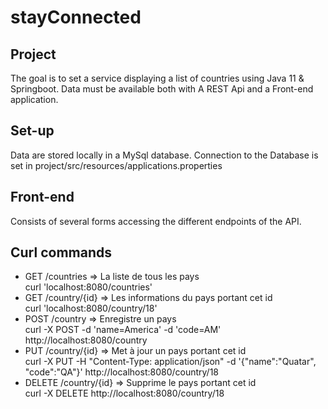 # stayConnected

## Project 
The goal is to set a service displaying a list of countries using Java 11 & Springboot.
Data must be available both with A REST Api and a Front-end application.

## Set-up
Data are stored locally in a MySql database.
Connection to the Database is set in project/src/resources/applications.properties

## Front-end
Consists of several forms accessing the different endpoints of the API.



## Curl commands
- GET /countries => La liste de tous les pays  
  curl 'localhost:8080/countries'  
- GET /country/{id} => Les informations du pays portant cet id  
  curl 'localhost:8080/country/18'  
- POST /country => Enregistre un pays  
  curl -X POST -d 'name=America' -d 'code=AM' http://localhost:8080/country  
- PUT /country/{id} => Met à jour un pays portant cet id  
  curl -X PUT -H "Content-Type: application/json" -d '{"name":"Quatar", "code":"QA"}' http://localhost:8080/country/18  
- DELETE /country/{id} => Supprime le pays portant cet id  
  curl -X DELETE http://localhost:8080/country/18  
